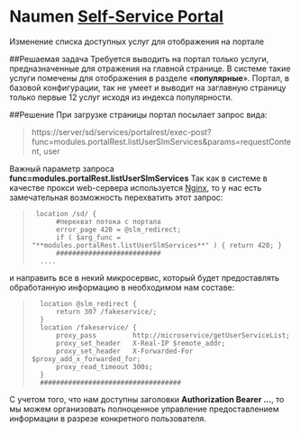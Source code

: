 # Naumen [Self-Service Portal](https://www.naumen.ru/products/service_desk/selfservice_portal/)
Изменение списка доступных услуг для отображения на портале


##Решаемая задача
Требуется выводить на портал только услуги, предназначенные для отражения на главной странице. 
В системе такие услуги помечены для отображения в разделе «**популярные**». 
Портал, в базовой конфигурации, так не умеет и выводит на заглавную страницу только первые 12 услуг исходя из индекса популярности. 


##Решение
При загрузке страницы портал посылает запрос вида:
>https://server/sd/services/portalrest/exec-post?func=modules.portalRest.listUserSlmServices&params=requestContent, user

Важный параметр запроса **func=modules.portalRest.listUserSlmServices**
Так как в системе в качестве прокси web-сервера используется [Nginx](https://nginx.org/ru/),
то у нас есть замечательная возможность перехватить этот запрос:
>      location /sd/ {
>           #перехват потока с портала
>           error_page 420 = @slm_redirect;
>           if ( $arg_func = "**modules.portalRest.listUserSlmServices**" ) { return 420; }
>           ##########################
>       ....

и направить все в некий микросервис, который будет предоставлять обработанную информацию в необходимом нам составе:
>       location @slm_redirect {
>           return 307 /fakeservice/;
>       }
>       location /fakeservice/ {
>           proxy_pass         http://microservice/getUserServiceList;
>           proxy_set_header   X-Real-IP $remote_addr; 
>           proxy_set_header   X-Forwarded-For $proxy_add_x_forwarded_for;
>           proxy_read_timeout 300s;
>       }
>       ###################################

С учетом того, что нам доступны заголовки **Authorization Bearer ...**, то мы можем организовать полноценное управление 
предоставлением информации в разрезе конкретного пользователя.

